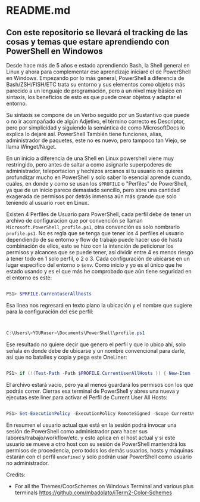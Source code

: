 # README.md

## Con este repositorio se llevará el tracking de las cosas y temas que estare aprendiendo con PowerShell en Windowos

Desde hace más de 5 años e estado aprendiendo Bash, la Shell general en Linux y ahora para complementar ese aprendizaje iniciaré el de PowerShell en Windows. Empezando por lo más general, PowerShell a diferencia de Bash/ZSH/FISH/ETC trata  su entorno y sus elementos como objetos más parecido a un lenguaje de programación, pero a un nivel muy básico en sintaxis, los beneficios de esto es que puede crear objetos y adaptar el entorno.

Su sintaxis se compone de un Verbo seguido por un Sustantivo que puede o no ir acompañado de algún Adjetivo, el término correcto es Descriptor, pero por simplicidad y siguiendo la semántica de como MicrosoftDocs lo explica lo dejaré así. PowerShell También tiene funciones, alias, administrador de paquetes, este no es nuevo, pero tampoco tan Viejo, se llama Winget/Nuget.

En un inicio a diferencia de una Shell en Linux powershell viene muy restringido, pero antes de saltar a como asignarle superpoderes de administrador, teleportacion y hechizos arcanos si tu usuario no quieres profundizar mucho en PowerShell y solo saber lo esencial aprende cuando, cuáles, en donde y como se usan los `$PROFILE` o "Perfiles" de PowerShell, ya que de un inicio parece demasiado sencillo, pero abre una cantidad exagerada de permisos por detrás inmensa aún más grande que solo teniendo al usuario `root` en Linux.

Existen 4 Perfiles de Usuario para PowerShell, cada perfil debe de tener un archivo de configuracion que por convención se llaman `Microsoft.PowerShell_profile.ps1`, otra convención es solo nombrarlo `profile.ps1`. No es regla que se tenga que tener los 4 perfiles el usuario dependiendo de su entorno y flow de trabajo puede hacer uso de hasta combinación de ellos, esto se hizo con la intención de peticionar los permisos y alcances que se puede tener, así dividir entre 4 es menos riesgo a tener todo en 1 solo perfil, o 2 o 3. Cada configuración de ubicarse en un lugar específico del entorno o `$env`. Como inicio y yo es el único que he estado usando y es el que más he comprobado que aún tiene seguridad en el entorno es este:

``` powershell

PS1> $PRFILE.CurrentuserAllhosts
```


Esa línea nos regresará en texto plano la ubicación y el nombre que sugiere para la configuración del ese perfil:

``` powershell


C:\Users\<YOURuser>\Documents\PowerShell\profile.ps1
```


Ese resultado no quiere decir que genero el perfil y que lo ubico ahí, solo señala en donde debe de ubicarse y un nombre convencional para darle, así que no batalles y copia y pega este OneLiner:

``` powershell

PS1> if (!(Test-Path -Path $PROFILE.CurrentUserAllHosts )) { New-Item -ItemType File -Path $PROFILE.CurrentUserAllHosts -Force }
```


El archivo estará vacío, pero ya al menos guardará los permisos con los que podrás correr. Cierras esa terminal de PowerShell y abres una nueva y ejecutas este liner para activar el Perfil de Current User All Hosts:

``` powershell

PS1> Set-ExecutionPolicy -ExecutionPolicy RemoteSigned -Scope CurrentUser
```


En resumen el usuario actual que está en la sesión podrá invocar una sesión de PowerShell como administrador para hacer sus labores/trabajo/workflow/etc. y esto aplica en el host actual y si este usuario se mueve a otro host con su sesión de PowerShell mantendrá los permisos de procedencia, pero todos los demás usuarios, hosts y máquinas estarán con el perfil `undefined` y solo podrán usar PowerShell como usuario no administrador.

Credits:

* For all the Themes/CoorSchemes on Windows Terminal and various plus terminals https://github.com/mbadolato/iTerm2-Color-Schemes